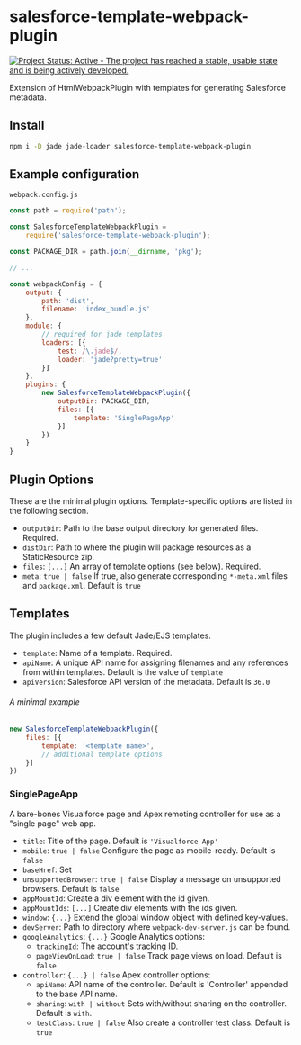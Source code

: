 # salesforce-template-webpack-plugin

[![Project Status: Active - The project has reached a stable, usable state and is being actively developed.](http://www.repostatus.org/badges/latest/active.svg)](http://www.repostatus.org/#active)

Extension of HtmlWebpackPlugin with templates for generating Salesforce
metadata.

## Install

```bash
npm i -D jade jade-loader salesforce-template-webpack-plugin
```

## Example configuration

`webpack.config.js`

```javascript
const path = require('path');

const SalesforceTemplateWebpackPlugin =
	require('salesforce-template-webpack-plugin');

const PACKAGE_DIR = path.join(__dirname, 'pkg');

// ...

const webpackConfig = {
	output: {
		path: 'dist',
		filename: 'index_bundle.js'
	},
	module: {
		// required for jade templates
		loaders: [{
			test: /\.jade$/,
			loader: 'jade?pretty=true'
		}]
	},
	plugins: {
		new SalesforceTemplateWebpackPlugin({
			outputDir: PACKAGE_DIR,
			files: [{
				template: 'SinglePageApp'
			}]
		})
	}
}
```

## Plugin Options

These are the minimal plugin options. Template-specific options are listed in the
following section.

- `outputDir`: Path to the base output directory for generated files. Required.
- `distDir`: Path to where the plugin will package resources as a StaticResource zip.
- `files`: `[...]` An array of template options (see below). Required.
- `meta`: `true | false` If true, also generate corresponding `*-meta.xml` files and `package.xml`. Default is `true`

## Templates

The plugin includes a few default Jade/EJS templates.

- `template`: Name of a template. Required.
- `apiName`: A unique API name for assigning filenames and any references from within templates. Default is the value of `template`
- `apiVersion`: Salesforce API version of the metadata. Default is `36.0`

###### A minimal example

```javascript
new SalesforceTemplateWebpackPlugin({
	files: [{
		template: '<template name>',
		// additional template options
	}]
})
```

### SinglePageApp

A bare-bones Visualforce page and Apex remoting controller for use as a "single page" web app.

- `title`: Title of the page. Default is `'Visualforce App'`
- `mobile`: `true | false` Configure the page as mobile-ready. Default is `false`
- `baseHref`: Set <base href="{value}">
- `unsupportedBrowser`: `true | false` Display a message on unsupported browsers. Default is `false`
- `appMountId`: Create a div element with the id given.
- `appMountIds`: `[...]` Create div elements with the ids given.
- `window`: `{...}` Extend the global window object with defined key-values.
- `devServer`: Path to directory where `webpack-dev-server.js` can be found.
- `googleAnalytics`: `{...}` Google Analytics options:
	- `trackingId`: The account's tracking ID.
	- `pageViewOnLoad`: `true | false` Track page views on load. Default is `false`
- `controller`: `{...} | false` Apex controller options:
	- `apiName`: API name of the controller. Default is 'Controller' appended to the base API name.
	- `sharing`: `with | without` Sets with/without sharing on the controller. Default is `with`.
	- `testClass`: `true | false` Also create a controller test class. Default is `true`
